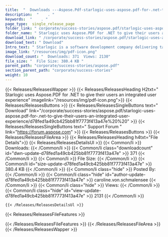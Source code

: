 ```yaml
---
title:  "  Downloads ---Aspose.Pdf-starlogic-uses-aspose.pdf-for-.net-to-give-their-users-an-integrated-user-experience . " 
description:  "    . " 
keywords:  "    . " 
page_type:  single_release_page
folder_link: " corporate/success-stories/aspose.pdf/starlogic-uses-aspose.pdf-for-.net-to-give-their-users-an-integrated-user-experience/"
folder_name: " Starlogic uses Aspose.PDF for .NET to give their users an integrated user experience"
download_link: " /corporate/success-stories/aspose.pdf/starlogic-uses-aspose.pdf-for-.net-to-give-their-users-an-integrated-user-experience/d78fed1a49cb425bb81f7773f413a47e"
download_text: " Download"
Intro_text: " Starlogic is a software development company delivering tailor-made software solu..."
image_link: "/resources/img/pdf-icon.png"
download_count: "  Downloads: 371  Views: 2130"
file_size: "  File Size: 380.4 KB "
parent_path: "corporate/success-stories/aspose.pdf"
section_parent_path: "corporate/success-stories"
weight: 10 
---
```


{{< Releases/ReleasesWapper >}}
  {{< Releases/ReleasesHeading H2txt=" Starlogic uses Aspose.PDF for .NET to give their users an integrated user experience" imagelink="/resources/img/pdf-icon.png">}}
  {{< Releases/ReleasesButtons >}}
    {{< Releases/ReleasesSingleButtons text=" Download" link="/corporate/success-stories/aspose.pdf/starlogic-uses-aspose.pdf-for-.net-to-give-their-users-an-integrated-user-experience/d78fed1a49cb425bb81f7773f413a47e%20%20" >}}
    {{< Releases/ReleasesSingleButtons text=" Support Forum " link="https://forum.aspose.com" >}}
  {{< Releases/ReleasesButtons >}}
  {{< Releases/ReleasesFileArea >}}
    {{< Releases/ReleasesHeading h4txt="File Details">}}
    {{< Releases/ReleasesDetailsUl >}}
            {{< Common/li  >}} Downloads: {{< /Common/li >}} 
      {{< Common/li class="downloadcount" id="dwn-update-d78fed1a49cb425bb81f7773f413a47e" >}} 371 {{< /Common/li >}} 
      {{< Common/li  >}} File Size: {{< /Common/li >}} 
      {{< Common/li id="size-update-d78fed1a49cb425bb81f7773f413a47e" >}} 380.4 KB {{< /Common/li >}} 
      {{< Common/li  class="hide" >}} Posted By: {{< /Common/li >}} 
      {{< Common/li class="hide" id="author-update-d78fed1a49cb425bb81f7773f413a47e" >}} caroline.von.schmalensee {{< /Common/li >}} 
      {{< Common/li class="hide"  >}} Views: {{< /Common/li >}} 
      {{< Common/li class="hide" id="view-update-d78fed1a49cb425bb81f7773f413a47e" >}} 2131 {{< /Common/li >}} 

    {{< /Releases/ReleasesDetailsUl >}}

  {{< Releases/ReleasesFileFeatures >}}
      
  {{< /Releases/ReleasesFileFeatures >}}
 {{< /Releases/ReleasesFileArea >}}
{{< /Releases/ReleasesWapper >}}


